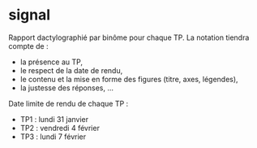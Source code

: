 # signal
Rapport dactylographié par binôme pour chaque TP. La notation tiendra compte de : 
- la présence au TP,
- le respect de la date de rendu,
- le contenu et la mise en forme des figures (titre, axes, légendes), 
- la justesse des réponses, ...

Date limite de rendu de chaque TP :
* TP1 : lundi 31 janvier
* TP2 : vendredi 4 février
* TP3 : lundi 7 février


 
